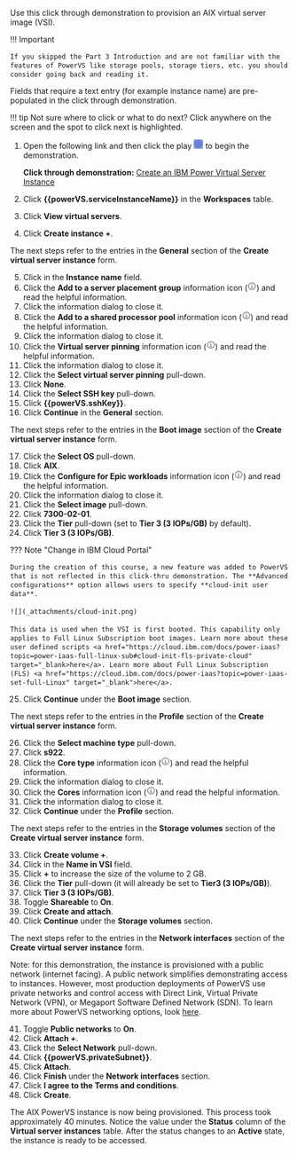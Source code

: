 Use this click through demonstration to provision an AIX virtual server image (VSI). 

!!! Important

    If you skipped the Part 3 Introduction and are not familiar with the features of PowerVS like storage pools, storage tiers, etc. you should consider going back and reading it. 

Fields that require a text entry (for example instance name) are pre-populated in the click through demonstration.

!!! tip
    Not sure where to click or what to do next? Click anywhere on the screen and the spot to click next is highlighted.

1. Open the following link and then click the play ![](_attachments/ClickThruPlayButton.png) to begin the demonstration.

    **Click through demonstration:** <a href="https://ibm.github.io/SalesEnablement-test-repo/includes/Provision-AIXVM/index.html" target ="_blank">Create an IBM Power Virtual Server Instance</a>

2. Click **{{powerVS.serviceInstanceName}}** in the **Workspaces** table.
3. Click **View virtual servers**.
4. Click **Create instance +**.

The next steps refer to the entries in the **General** section of the **Create virtual server instance** form.

5. Click in the **Instance name** field.
6. Click the **Add to a server placement group** information icon (![](_attachments/infoIcon.png)) and read the helpful information.
7. Click the information dialog to close it.
8. Click the **Add to a shared processor pool** information icon (![](_attachments/infoIcon.png)) and read the helpful information.
9. Click the information dialog to close it.
10. Click the **Virtual server pinning** information icon (![](_attachments/infoIcon.png)) and read the helpful information.
11. Click the information dialog to close it.
12. Click the **Select virtual server pinning** pull-down.
13. Click **None**.
14. Click the **Select SSH key** pull-down.
15. Click **{{powerVS.sshKey}}**.
16. Click **Continue** in the **General** section.

The next steps refer to the entries in the **Boot image** section of the **Create virtual server instance** form.

17. Click the **Select OS** pull-down.
18. Click **AIX**.
19. Click the **Configure for Epic workloads** information icon (![](_attachments/infoIcon.png)) and read the helpful information.
20. Click the information dialog to close it.
21. Click the **Select image** pull-down.
22. Click **7300-02-01**.
23. Click the **Tier** pull-down (set to **Tier 3 (3 IOPs/GB)** by default).
24. Click **Tier 3 (3 IOPs/GB)**.

??? Note "Change in IBM Cloud Portal"

    During the creation of this course, a new feature was added to PowerVS that is not reflected in this click-thru demonstration. The **Advanced configurations** option allows users to specify **cloud-init user data**. 
    
    ![](_attachments/cloud-init.png)
    
    This data is used when the VSI is first booted. This capability only applies to Full Linux Subscription boot images. Learn more about these user defined scripts <a href="https://cloud.ibm.com/docs/power-iaas?topic=power-iaas-full-linux-sub#cloud-init-fls-private-cloud" target="_blank>here</a>. Learn more about Full Linux Subscription (FLS) <a href="https://cloud.ibm.com/docs/power-iaas?topic=power-iaas-set-full-Linux" target="_blank">here</a>.


25. Click **Continue** under the **Boot image** section.

The next steps refer to the entries in the **Profile** section of the **Create virtual server instance** form.

26. Click the **Select machine type** pull-down.
27. Click **s922**.
28. Click the **Core type** information icon (![](_attachments/infoIcon.png)) and read the helpful information.
29. Click the information dialog to close it.
30. Click the **Cores** information icon (![](_attachments/infoIcon.png)) and read the helpful information.
31. Click the information dialog to close it.
32. Click **Continue** under the **Profile** section.

The next steps refer to the entries in the **Storage volumes** section of the **Create virtual server instance** form.

33. Click **Create volume +**.
34. Click in the **Name in VSI** field.
35. Click **+** to increase the size of the volume to 2 GB.
36. Click the **Tier** pull-down (it will already be set to **Tier3 (3 IOPs/GB)**).
37. Click **Tier 3 (3 IOPs/GB)**.
38. Toggle **Shareable** to **On**.
39. Click **Create and attach**.
40. Click **Continue** under the **Storage volumes** section.

The next steps refer to the entries in the **Network interfaces** section of the **Create virtual server instance** form.

Note: for this demonstration, the instance is provisioned with a public network (internet facing). A public network simplifies demonstrating access to instances. However, most production deployments of PowerVS use private networks and control access with Direct Link, Virtual Private Network (VPN), or Megaport Software Defined Network (SDN). To learn more about PowerVS networking options, look <a href="https://cloud.ibm.com/docs/power-iaas?topic=power-iaas-network-architecture-diagrams" target="_blank">here</a>.

41.  Toggle **Public networks** to **On**.
42.  Click **Attach +**.
43.  Click the **Select Network** pull-down.
44.  Click **{{powerVS.privateSubnet}}**.
45.  Click **Attach**.
46.  Click **Finish** under the **Network interfaces** section.
47.  Click **I agree to the Terms and conditions**.
48.  Click **Create**.

The AIX PowerVS instance is now being provisioned. This process took approximately 40 minutes. Notice the value under the **Status** column of the **Virtual server instances** table. After the status changes to an **Active** state, the instance is ready to be accessed.
